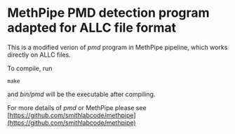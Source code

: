 # MethPipe PMD detection program adapted for ALLC file format

This is a modified verion of *pmd* program in MethPipe pipeline, which works directly on ALLC files.

To compile, run

`make`

and *bin/pmd* will be the executable after compiling.


For more details of *pmd* or MethPipe please see [https://github.com/smithlabcode/methpipe](https://github.com/smithlabcode/methpipe)
